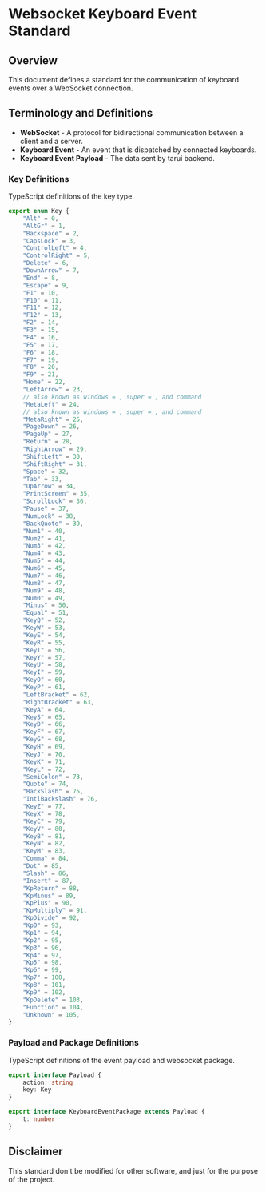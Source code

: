 # Websocket Keyboard Event Standard

## Overview

This document defines a standard for the communication of keyboard events over a WebSocket connection.

## Terminology and Definitions

- **WebSocket** - A protocol for bidirectional communication between a client and a server.
- **Keyboard Event** - An event that is dispatched by connected keyboards.
- **Keyboard Event Payload** - The data sent by tarui backend.

### Key Definitions

TypeScript definitions of the key type.

```ts
export enum Key {
	"Alt" = 0,
	"AltGr" = 1,
	"Backspace" = 2,
	"CapsLock" = 3,
	"ControlLeft" = 4,
	"ControlRight" = 5,
	"Delete" = 6,
	"DownArrow" = 7,
	"End" = 8,
	"Escape" = 9,
	"F1" = 10,
	"F10" = 11,
	"F11" = 12,
	"F12" = 13,
	"F2" = 14,
	"F3" = 15,
	"F4" = 16,
	"F5" = 17,
	"F6" = 18,
	"F7" = 19,
	"F8" = 20,
	"F9" = 21,
	"Home" = 22,
	"LeftArrow" = 23,
	// also known as windows = , super = , and command
	"MetaLeft" = 24,
	// also known as windows = , super = , and command
	"MetaRight" = 25,
	"PageDown" = 26,
	"PageUp" = 27,
	"Return" = 28,
	"RightArrow" = 29,
	"ShiftLeft" = 30,
	"ShiftRight" = 31,
	"Space" = 32,
	"Tab" = 33,
	"UpArrow" = 34,
	"PrintScreen" = 35,
	"ScrollLock" = 36,
	"Pause" = 37,
	"NumLock" = 38,
	"BackQuote" = 39,
	"Num1" = 40,
	"Num2" = 41,
	"Num3" = 42,
	"Num4" = 43,
	"Num5" = 44,
	"Num6" = 45,
	"Num7" = 46,
	"Num8" = 47,
	"Num9" = 48,
	"Num0" = 49,
	"Minus" = 50,
	"Equal" = 51,
	"KeyQ" = 52,
	"KeyW" = 53,
	"KeyE" = 54,
	"KeyR" = 55,
	"KeyT" = 56,
	"KeyY" = 57,
	"KeyU" = 58,
	"KeyI" = 59,
	"KeyO" = 60,
	"KeyP" = 61,
	"LeftBracket" = 62,
	"RightBracket" = 63,
	"KeyA" = 64,
	"KeyS" = 65,
	"KeyD" = 66,
	"KeyF" = 67,
	"KeyG" = 68,
	"KeyH" = 69,
	"KeyJ" = 70,
	"KeyK" = 71,
	"KeyL" = 72,
	"SemiColon" = 73,
	"Quote" = 74,
	"BackSlash" = 75,
	"IntlBackslash" = 76,
	"KeyZ" = 77,
	"KeyX" = 78,
	"KeyC" = 79,
	"KeyV" = 80,
	"KeyB" = 81,
	"KeyN" = 82,
	"KeyM" = 83,
	"Comma" = 84,
	"Dot" = 85,
	"Slash" = 86,
	"Insert" = 87,
	"KpReturn" = 88,
	"KpMinus" = 89,
	"KpPlus" = 90,
	"KpMultiply" = 91,
	"KpDivide" = 92,
	"Kp0" = 93,
	"Kp1" = 94,
	"Kp2" = 95,
	"Kp3" = 96,
	"Kp4" = 97,
	"Kp5" = 98,
	"Kp6" = 99,
	"Kp7" = 100,
	"Kp8" = 101,
	"Kp9" = 102,
	"KpDelete" = 103,
	"Function" = 104,
	"Unknown" = 105,
}
```

### Payload and Package Definitions

TypeScript definitions of the event payload and websocket package.

```ts
export interface Payload {
	action: string
	key: Key
}

export interface KeyboardEventPackage extends Payload {
	t: number
}
```

## Disclaimer

This standard don't be modified for other software, and just for the purpose of the project.
